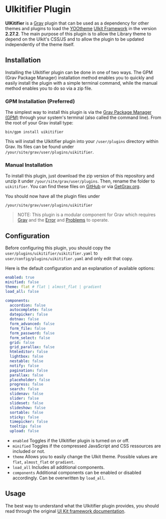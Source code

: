 # UIkitifier Plugin

**UIKitifier** is a [Grav](http://github.com/getgrav/grav) plugin that can be used as a dependency for other themes and plugins to load the [YOOtheme](http://yootheme.com) [UIkit Framework](http://getuikit.com) in the version **2.27.2**.  The main purpose of this plugin is to allow the Library theme to depend on the UIkit's CSS/JS and to allow the plugin to be updated independently of the theme itself.


## Installation

Installing the UIkitifier plugin can be done in one of two ways. The GPM (Grav Package Manager) installation method enables you to quickly and easily install the plugin with a simple terminal command, while the manual method enables you to do so via a zip file.

### GPM Installation (Preferred)

The simplest way to install this plugin is via the [Grav Package Manager (GPM)](http://learn.getgrav.org/advanced/grav-gpm) through your system's terminal (also called the command line).  From the root of your Grav install type:

    bin/gpm install uikitifier

This will install the UIkitifier plugin into your `/user/plugins` directory within Grav. Its files can be found under `/your/site/grav/user/plugins/uikitifier`.

### Manual Installation

To install this plugin, just download the zip version of this repository and unzip it under `/your/site/grav/user/plugins`. Then, rename the folder to `uikitifier`. You can find these files on [GitHub](https://github.com/xyz/grav-plugin-uikitifier) or via [GetGrav.org](http://getgrav.org/downloads/plugins#extras).

You should now have all the plugin files under

    /your/site/grav/user/plugins/uikitifier
	
> NOTE: This plugin is a modular component for Grav which requires [Grav](http://github.com/getgrav/grav) and the [Error](https://github.com/getgrav/grav-plugin-error) and [Problems](https://github.com/getgrav/grav-plugin-problems) to operate.

## Configuration

Before configuring this plugin, you should copy the `user/plugins/uikitifier/uikitifier.yaml` to `user/config/plugins/uikitifier.yaml` and only edit that copy.

Here is the default configuration and an explanation of available options:

```yaml
enabled: true
minified: false
theme: flat # flat | almost_flat | gradient
load_all: false

components:
  accordion: false
  autocomplete: false
  datepicker: false
  dotnav: false
  form_advanced: false
  form_file: false
  form_password: false
  form_select: false
  grid: false
  grid_parallax: false
  htmleditor: false
  lightbox: false
  nestable: false
  notify: false
  pagination: false
  parallax: false
  placeholder: false
  progress: false
  search: false
  slidenav: false
  slider: false
  slideset: false
  slideshow: false
  sortable: false
  sticky: false
  timepicker: false
  tooltip: false
  upload: false
```
* `enabled` Toggles if the UIkitifier plugin is turned on or off.
* `minified` Toggles if the compressed JavaScript and CSS ressources are included or not.
* `theme` Allows you to easily change the UIkit theme. Possible values are `flat`, `almost_flat` or `gradient`.
* `load_all` Includes all additional components.
* `components` Additional components can be enabled or disabled accordingly. Can be overwritten by `load_all`.

## Usage

The best way to understand what the UIkitifier plugin provides, you should read through the original [UI Kit framework documentation](http://getuikit.com/docs/documentation_get-started.html).

